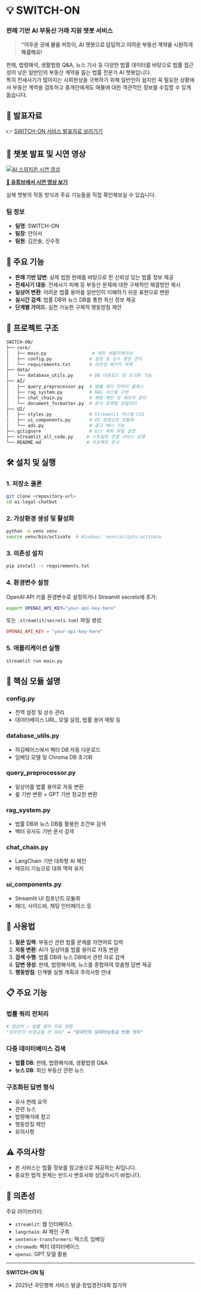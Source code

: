 # 💡 SWITCH-ON
### 판례 기반 AI 부동산 거래 지원 챗봇 서비스

> **"어두운 곳에 불을 켜듯이, AI 챗봇으로 답답하고 어려운 부동산 계약을 시원하게 해결해요!**

판례, 법령해석, 생활법령 Q&A, 뉴스 기사 등 다양한 법률 데이터를 바탕으로 법률 접근성이 낮은 일반인의 부동산 계약을 돕는 법률 전문가 AI 챗봇입니다.  
특히 전세사기가 많아지는 사회현상을 극복하기 위해 일반인이 쉽지만 꼭 필요한 상황에서 부동산 계약을 검토하고 중개인에게도 매물에 대한 객관적인 정보를 수집할 수 있게 돕습니다.

## 📑 발표자료

👉 [SWITCH-ON 서비스 발표자료 보러가기](./LeeseoAn_Portfolio_SWITCH_ON.pdf)


## 🎥 챗봇 발표 및 시연 영상

[![AI 스위치온 시연 영상](https://img.youtube.com/vi/4jeZ1oXFj5Q/0.jpg)](https://youtu.be/4jeZ1oXFj5Q?feature=shared)

**[🔗 유튜브에서 시연 영상 보기](https://youtu.be/4jeZ1oXFj5Q?feature=shared)**

실제 챗봇의 작동 방식과 주요 기능들을 직접 확인해보실 수 있습니다.


### 팀 정보
- **팀명**: SWITCH-ON
- **팀장**: 안이서
- **팀원**: 김은솔, 신수정


## 🚀 주요 기능

- **판례 기반 답변**: 실제 법원 판례를 바탕으로 한 신뢰성 있는 법률 정보 제공
- **전세사기 대응**: 전세사기 피해 등 부동산 문제에 대한 구체적인 해결방안 제시
- **일상어 변환**: 어려운 법률 용어를 일반인이 이해하기 쉬운 표현으로 변환
- **실시간 검색**: 법률 DB와 뉴스 DB를 통한 최신 정보 제공
- **단계별 가이드**: 실천 가능한 구체적 행동방침 제안

## 📁 프로젝트 구조

```bash
SWITCH-ON/
├── core/
│   ├── main.py                 # 메인 애플리케이션
│   ├── config.py              # 설정 및 상수 중앙 관리
│   └── requirements.txt       # 의존성 패키지 목록
├── data/
│   └── database_utils.py      # DB 다운로드 및 초기화 기능
├── AI/
│   ├── query_preprocessor.py  # 법률 쿼리 전처리 클래스
│   ├── rag_system.py          # RAG 시스템 구현
│   ├── chat_chain.py          # 채팅 체인 및 메모리 관리
│   └── document_formatter.py  # 문서 포맷팅 유틸리티
├── UI/
│   ├── styles.py              # Streamlit 커스텀 CSS
│   ├── ui_components.py       # UI 컴포넌트 모듈화
│   └── ads.py                 # 광고 배너 기능
├──.gitignore                  # Git 제외 파일 설정
├── streamlit_all_code.py     # 스트림릿 연결 서비스 실행
└── README.md                 # 프로젝트 문서

```

## 🛠️ 설치 및 실행

### 1. 저장소 클론
```bash
git clone <repository-url>
cd ai-legal-chatbot
```

### 2. 가상환경 생성 및 활성화
```bash
python -m venv venv
source venv/bin/activate  # Windows: venv\Scripts\activate
```

### 3. 의존성 설치
```bash
pip install -r requirements.txt
```

### 4. 환경변수 설정
OpenAI API 키를 환경변수로 설정하거나 Streamlit secrets에 추가:
```bash
export OPENAI_API_KEY="your-api-key-here"
```

또는 `.streamlit/secrets.toml` 파일 생성:
```toml
OPENAI_API_KEY = "your-api-key-here"
```

### 5. 애플리케이션 실행
```bash
streamlit run main.py
```

## 🔧 핵심 모듈 설명

### config.py
- 전역 설정 및 상수 관리
- 데이터베이스 URL, 모델 설정, 법률 용어 매핑 등

### database_utils.py
- 허깅페이스에서 벡터 DB 자동 다운로드
- 임베딩 모델 및 Chroma DB 초기화

### query_preprocessor.py
- 일상어를 법률 용어로 자동 변환
- 룰 기반 변환 + GPT 기반 정교한 변환

### rag_system.py
- 법률 DB와 뉴스 DB를 활용한 조건부 검색
- 벡터 유사도 기반 문서 검색

### chat_chain.py
- LangChain 기반 대화형 AI 체인
- 메모리 기능으로 대화 맥락 유지

### ui_components.py
- Streamlit UI 컴포넌트 모듈화
- 헤더, 사이드바, 채팅 인터페이스 등

## 🎯 사용법

1. **질문 입력**: 부동산 관련 법률 문제를 자연어로 입력
2. **자동 변환**: AI가 일상어를 법률 용어로 자동 변환
3. **검색 수행**: 법률 DB와 뉴스 DB에서 관련 자료 검색
4. **답변 생성**: 판례, 법령해석례, 뉴스를 종합하여 맞춤형 답변 제공
5. **행동방침**: 단계별 실행 계획과 주의사항 안내

## 📋 주요 기능

### 법률 쿼리 전처리
```python
# 일상어 → 법률 용어 자동 변환
"집주인이 보증금을 안 줘요" → "임대인의 임대차보증금 반환 의무"
```

### 다중 데이터베이스 검색
- **법률 DB**: 판례, 법령해석례, 생활법령 Q&A
- **뉴스 DB**: 최신 부동산 관련 뉴스

### 구조화된 답변 형식
- 유사 판례 요약
- 관련 뉴스
- 법령해석례 참고
- 행동방침 제안
- 유의사항

## ⚠️ 주의사항

- 본 서비스는 법률 정보를 참고용으로 제공하는 AI입니다.
- 중요한 법적 문제는 반드시 변호사와 상담하시기 바랍니다.

## 🔗 의존성

주요 라이브러리:
- `streamlit`: 웹 인터페이스
- `langchain`: AI 체인 구축
- `sentence-transformers`: 텍스트 임베딩
- `chromadb`: 벡터 데이터베이스
- `openai`: GPT 모델 활용

---

**SWITCH-ON 팀**
- 2025년 국민행복 서비스 발굴·창업경진대회 참가작

